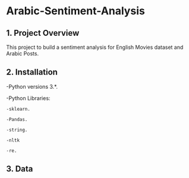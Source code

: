 # Arabic-Sentiment-Analysis
## 1.  Project Overview 

This project to build a sentiment analysis for English Movies dataset and Arabic Posts.

## 2.  Installation
-Python versions 3.*.

-Python Libraries:

    -sklearn.
  
    -Pandas.
  
    -string.
  
    -nltk
    
    -re.

## 3.  Data 

